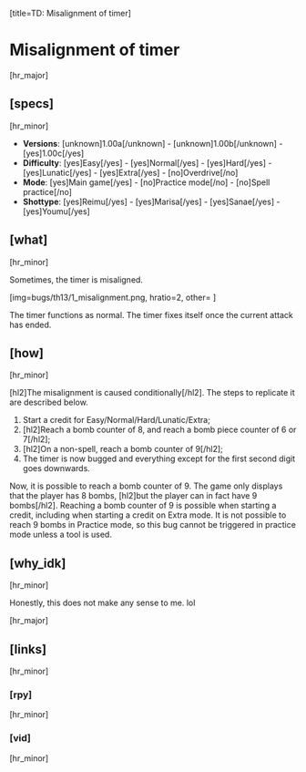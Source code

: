 [title=TD: Misalignment of timer]
# Misalignment of timer
[hr_major]

## [specs]
[hr_minor]

* **Versions**: [unknown]1.00a[/unknown] - [unknown]1.00b[/unknown] - [yes]1.00c[/yes]
* **Difficulty**: [yes]Easy[/yes] - [yes]Normal[/yes] - [yes]Hard[/yes] - [yes]Lunatic[/yes] - [yes]Extra[/yes] - [no]Overdrive[/no]
* **Mode**: [yes]Main game[/yes] - [no]Practice mode[/no] - [no]Spell practice[/no]
* **Shottype**: [yes]Reimu[/yes] - [yes]Marisa[/yes] - [yes]Sanae[/yes] - [yes]Youmu[/yes]

## [what] 
[hr_minor]

Sometimes, the timer is misaligned. 

[img=bugs/th13/1_misalignment.png, hratio=2, other= ]

The timer functions as normal. The timer fixes itself once the current attack has ended.

## [how]
[hr_minor]

[hl2]The misalignment is caused conditionally[/hl2]. The steps to replicate it are described below.

1. Start a credit for Easy/Normal/Hard/Lunatic/Extra;
2. [hl2]Reach a bomb counter of 8, and reach a bomb piece counter of 6 or 7[/hl2];
3. [hl2]On a non-spell, reach a bomb counter of 9[/hl2];
4. The timer is now bugged and everything except for the first second digit goes downwards.

Now, it is possible to reach a bomb counter of 9. The game only displays that the player has 8 bombs, [hl2]but the player can in fact have 9 bombs[/hl2].
Reaching a bomb counter of 9 is possible when starting a credit, including when starting a credit on Extra mode. It is not possible to reach 9 bombs in Practice mode, so this bug cannot be triggered in practice mode unless a tool is used.

## [why_idk]
[hr_minor]

Honestly, this does not make any sense to me. lol

[hr_major]
## [links]
[hr_minor]
### [rpy]
[hr_minor]
### [vid]
[hr_minor]

